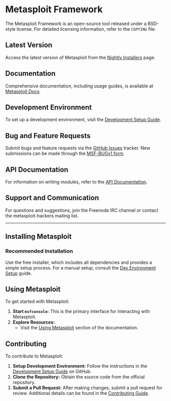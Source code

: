 
# Metasploit Framework

The Metasploit Framework is an open-source tool released under a BSD-style license. For detailed licensing information, refer to the `COPYING` file.

## Latest Version
Access the latest version of Metasploit from the [Nightly Installers](https://docs.metasploit.com/docs/using-metasploit/getting-started/nightly-installers.html) page.

## Documentation
Comprehensive documentation, including usage guides, is available at [Metasploit Docs](https://docs.metasploit.com/).

## Development Environment
To set up a development environment, visit the [Development Setup Guide](https://docs.metasploit.com/docs/development/get-started/setting-up-a-metasploit-development-environment.html).

## Bug and Feature Requests
Submit bugs and feature requests via the [GitHub Issues](https://github.com/rapid7/metasploit-framework/issues) tracker. New submissions can be made through the [MSF-BUGv1 form](https://r-7.co/MSF-BUGv1).

## API Documentation
For information on writing modules, refer to the [API Documentation](https://docs.metasploit.com/api/).

## Support and Communication
For questions and suggestions, join the Freenode IRC channel or contact the metasploit-hackers mailing list.

---

## Installing Metasploit

### Recommended Installation
Use the free installer, which includes all dependencies and provides a simple setup process. For a manual setup, consult the [Dev Environment Setup](https://docs.metasploit.com/docs/development/get-started/setting-up-a-metasploit-development-environment.html) guide.

## Using Metasploit

To get started with Metasploit:

1. **Start `msfconsole`:** This is the primary interface for interacting with Metasploit.
2. **Explore Resources:** 
   - Visit the [Using Metasploit](https://docs.metasploit.com/docs/using-metasploit/getting-started/index.html) section of the documentation.

## Contributing

To contribute to Metasploit:

1. **Setup Development Environment:** Follow the instructions in the [Development Setup Guide](https://docs.metasploit.com/docs/development/get-started/setting-up-a-metasploit-development-environment.html) on GitHub.
2. **Clone the Repository:** Obtain the source code from the official repository.
3. **Submit a Pull Request:** After making changes, submit a pull request for review. Additional details can be found in the [Contributing Guide](https://github.com/rapid7/metasploit-framework/blob/master/CONTRIBUTING.md).
